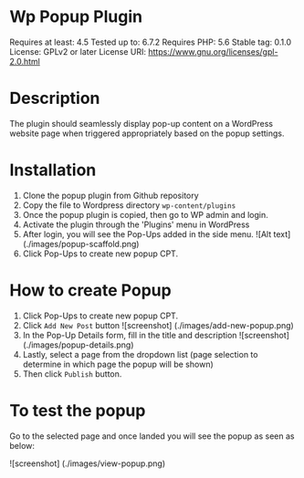 # Wp Popup Plugin

Requires at least: 4.5
Tested up to: 6.7.2
Requires PHP: 5.6
Stable tag: 0.1.0
License: GPLv2 or later
License URI: https://www.gnu.org/licenses/gpl-2.0.html


# Description

The plugin should seamlessly display pop-up content on a WordPress website page when triggered appropriately based on the popup settings.


# Installation

1. Clone the popup plugin from Github repository
2. Copy the file to Wordpress directory `wp-content/plugins`
3. Once the popup plugin is copied, then go to WP admin and login.
4. Activate the plugin through the 'Plugins' menu in WordPress
4. After login, you will see the Pop-Ups added in the side menu.
![Alt text] (./images/popup-scaffold.png)
5. Click Pop-Ups to create new popup CPT.


# How to create Popup

1. Click Pop-Ups to create new popup CPT.
2. Click `Add New Post` button
![screenshot] (./images/add-new-popup.png)
3. In the Pop-Up Details form, fill in the title and description
![screenshot] (./images/popup-details.png)
4. Lastly, select a page from the dropdown list (page selection to determine in which page the popup will be shown)
5. Then click `Publish` button.


# To test the popup

Go to the selected page and once landed you will see the popup as seen as below:

![screenshot] (./images/view-popup.png)
